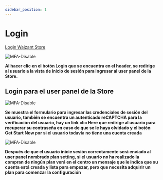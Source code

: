 ```yaml
---
sidebar_position: 1
---
```


# Login

[Login Waizant Store](https://www.waizant.com/auth/login)

![MFA-Disable](/img/store-usuario/login-1.png )

**Al hacer clic en el botón Login que se encuentra en el header\, se redirige al usuario a la vista de inicio de sesión para ingresar al user panel de la Store.**

## Login para el user panel de la Store

![MFA-Disable](/img/store-usuario/login-2.png )

**Se muestra el formulario para ingresar las credenciales de sesión del usuario\, también se encuentra un autenticado reCAPTCHA para la verificación del usuario\, hay un link clic Here que redirige al usuario para recuperar su contraseña en caso de que se le haya olvidado y el botón Get Start Now por si el usuario todavía no tiene una cuenta creada**

![MFA-Disable](/img/store-usuario/login-3.png )

**Después de que el usuario inicie sesión correctamente será enviado al user panel nombrado plan setting\, si el usuario no ha realizado la compran de ningún plan verá en el centro un mensaje que le indica que su cuenta está creada y lista para empezar\, pero que necesita adquirir un plan para comenzar la configuración**
